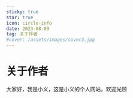 ```yaml
---
sticky: true
star: true
icon: circle-info
date: 2023-08-09
tag: 关于作者
#cover: /assets/images/cover3.jpg
---
```


# 关于作者

大家好，我是小义，这是小义的个人网站，欢迎光顾
